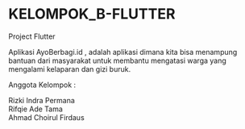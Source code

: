# KELOMPOK_B-FLUTTER
Project Flutter

Aplikasi AyoBerbagi.id , adalah aplikasi dimana kita bisa menampung bantuan dari masyarakat untuk membantu mengatasi warga yang mengalami kelaparan dan gizi buruk.

Anggota Kelompok :

Rizki Indra Permana   
Rifqie Ade Tama       
Ahmad Choirul Firdaus 
